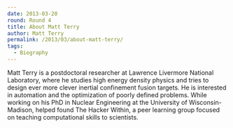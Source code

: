 ```yaml
---
date: 2013-03-20
round: Round 4
title: About Matt Terry
author: Matt Terry
permalink: /2013/03/about-matt-terry/
tags:
  - Biography
---
```

Matt Terry is a postdoctoral researcher at Lawrence Livermore National Laboratory, where he studies high energy density physics and tries to design ever more clever inertial confinement fusion targets. He is interested in automation and the optimization of poorly defined problems. While working on his PhD in Nuclear Engineering at the University of Wisconsin-Madison, helped found The Hacker Within, a peer learning group focused on teaching computational skills to scientists.
